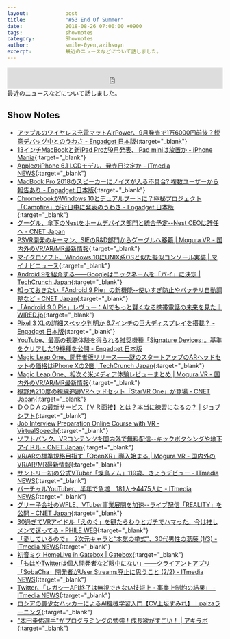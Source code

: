```yaml
---
layout:            post
title:             "#53 End Of Summer"
date:              2018-08-26 07:00:00 +0900
tags:              shownotes
category:          Shownotes
author:            smile-0yen,azihsoyn
excerpt:           最近のニュースなどについて話しました。
---
```

<iframe width="100%" height="50" scrolling="no" frameborder="no" src="https://w.soundcloud.com/player/?url=https%3A//api.soundcloud.com/tracks/490649112&amp;auto_play=false&amp;hide_related=false&amp;show_user=true&amp;show_reposts=false&amp;visual=false&amp;show_artwork=false&amp;default_height=75"></iframe>
最近のニュースなどについて話しました。

## Show Notes
- [アップルのワイヤレス充電マットAirPower、9月発売で1万6000円前後？鋭意デバッグ中とのうわさ \- Engadget 日本版](https://japanese.engadget.com/2018/08/14/airpower-9-1-6000/){:target="_blank"}
- [13インチMacBookと新iPad Proが9月発表、iPad miniは放置か \- iPhone Mania](https://iphone-mania.jp/news-222467/){:target="_blank"}
- [AppleのiPhone 6\.1 LCDモデル、発売日決定か \- ITmedia NEWS](http://www.itmedia.co.jp/news/articles/1808/14/news034.html){:target="_blank"}
- [MacBook Pro 2018のスピーカーにノイズが入る不具合? 複数ユーザーから報告あり \- Engadget 日本版](https://japanese.engadget.com/2018/08/09/macbook-pro-2018/){:target="_blank"}
- [ChromebookがWindows 10とデュアルブートに？極秘プロジェクト「Campfire」が近日中に発表のうわさ \- Engadget 日本版](https://japanese.engadget.com/2018/08/13/chromebook-windows-10-campfire/){:target="_blank"}
- [グーグル、傘下のNestをホームデバイス部門と統合予定\-\-Nest CEOは辞任へ \- CNET Japan](https://japan.cnet.com/article/35122612/)
- [PSVR開発のキーマン、SIEのR&D部門からグーグルへ移籍 \| Mogura VR \- 国内外のVR/AR/MR最新情報](https://www.moguravr.com/google-playstation-magic-lab/){:target="_blank"}
- [マイクロソフト、Windows 10にUNIX系OSと似た擬似コンソール実装 \| マイナビニュース](https://news.mynavi.jp/article/20180817-679662/){:target="_blank"}
- [Android 9を紹介する――Googleはニックネームを「パイ」に決定 \| TechCrunch Japan](https://jp.techcrunch.com/2018/08/07/2018-08-06-say-hello-to-android-9-pie/){:target="_blank"}
- [知っておきたい「Android 9 Pie」の新機能\-\-使いすぎ防止やバッテリ自動調整など \- CNET Japan](https://japan.cnet.com/article/35123757/){:target="_blank"}
- [「Android 9\.0 Pie」レヴュー：AIでもっと賢くなる携帯電話の未来を見た｜WIRED\.jp](https://wired.jp/2018/08/14/android-pie-review/){:target="_blank"}
- [Pixel 3 XLの詳細スペック判明か 6\.7インチの巨大ディスプレイを搭載？ \- Engadget 日本版](https://japanese.engadget.com/2018/08/13/pixel-3-xl-6-7/){:target="_blank"}
- [YouTube、最高の視聴体験を得られる推奨機種「Signature Devices」。基準をクリアした19機種を公開 \- Engadget 日本版](https://japanese.engadget.com/2018/08/12/youtube-signature-devices-19/)
- [Magic Leap One、開発者版リリース――謎のスタートアップのARヘッドセットの価格はiPhone Xの2倍 \| TechCrunch Japan](https://jp.techcrunch.com/2018/08/09/2018-08-08-magic-leap-one-ar-headset-for-devs-costs-more-than-2x-the-iphone-x/){:target="_blank"}
- [Magic Leap One、相次ぐ米メディア体験レビューまとめ \| Mogura VR \- 国内外のVR/AR/MR最新情報](https://www.moguravr.com/magic-leap-one-media-review-matome/){:target="_blank"}
- [視野角210度の視線追跡VRヘッドセット「StarVR One」が登場 \- CNET Japan](https://japan.cnet.com/article/35124050/){:target="_blank"}
- [ＤＯＤＡの最新サービス【ＶＲ面接】とは？本当に練習になるの？ \| ジョブシフト](https://success-job.jp/vrmensetu/){:target="_blank"}
- [Job Interview Preparation Online Course with VR \- VirtualSpeech](https://virtualspeech.com/courses/job-interview){:target="_blank"}
- [ソフトバンク、VRコンテンツを国内外で無料配信\-\-キックボクシングや地下アイドル \- CNET Japan](https://japan.cnet.com/article/35124152/){:target="_blank"}
- [VR/ARの標準規格目指す「OpenXR」導入始まる \| Mogura VR \- 国内外のVR/AR/MR最新情報](https://www.moguravr.com/openxr-siggraph-2018/){:target="_blank"}
- [サントリー初の公式VTuber「燦鳥ノム」119歳、きょうデビュー \- ITmedia NEWS](http://www.itmedia.co.jp/news/articles/1808/17/news060.html){:target="_blank"}
- [バーチャルYouTuber、半年で急増　181人→4475人に \- ITmedia NEWS](http://www.itmedia.co.jp/news/articles/1808/07/news055.html){:target="_blank"}
- [グリー子会社のWFLE、VTuber事業展開を加速\-\-ライブ配信「REALITY」を公開 \- CNET Japan](https://japan.cnet.com/article/35123698/){:target="_blank"}
- [30過ぎてVRアイドル「えのぐ」を観たらわりとガチでハマった。今は推しメンで迷ってる \- PHILE WEB](https://www.phileweb.com/news/hobby/201808/10/1970.html){:target="_blank"}
- [「愛しているので」　2次元キャラと“本気の挙式”、30代男性の葛藤 \(1/3\) \- ITmedia NEWS](http://www.itmedia.co.jp/news/articles/1808/16/news022.html){:target="_blank"}
- [初音ミク HomeLive in Gatebox \| Gatebox](https://gatebox.ai/homelive/){:target="_blank"}
- [「もはやTwitterは個人開発者など眼中にない」――クライアントアプリ「SobaCha」開発者がUser Streams廃止に思うこと \(2/2\) \- ITmedia NEWS](http://www.itmedia.co.jp/news/articles/1808/16/news038_2.html){:target="_blank"}
- [Twitter、「レガシーAPI終了は無視できない技術上・事業上制約の結果」 \- ITmedia NEWS](http://www.itmedia.co.jp/news/articles/1808/17/news048.html){:target="_blank"}
- [ロシアの美少女ハッカーによるAI機械学習入門【CV上坂すみれ】｜paizaラーニング](https://paiza.jp/works/ai_ml_lp){:target="_blank"}
- ["本田圭佑選手"がプログラミングの勉強！成長欲がすごい！ \| アキラボ](https://akilabo.com/programing_column1){:target="_blank"}
